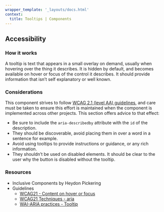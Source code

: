 ```yaml
---
wrapper_template: '_layouts/docs.html'
context:
  title: Tooltips | Components
---
```


## Accessibility

### How it works

A tooltip is text that appears in a small overlay on demand, usually when hovering over the thing it describes. It is hidden by default, and becomes available on hover or focus of the control it describes. It should provide information that isn’t self explanatory or well known.

### Considerations

This component strives to follow [WCAG 2.1 (level AA) guidelines](https://www.w3.org/TR/WCAG21/), and care must be taken to ensure this effort is maintained when the component is implemented across other projects. This section offers advice to that effect:

- Be sure to include the `aria-describedby` attribute with the `id` of the description.
- They should be discoverable, avoid placing them in over a word in a sentence for example.
- Avoid using tooltips to provide instructions or guidance, or any rich information.
- They shouldn’t be used on disabled elements. It should be clear to the user why the button is disabled without the tooltip.

### Resources

- Inclusive Components by Heydon Pickering
- Guidelines
  - [WCAG21 - Content on hover or focus](https://www.w3.org/TR/WCAG21/#content-on-hover-or-focus)
  - [WCAG21 Techniques - aria](https://www.w3.org/WAI/WCAG21/Techniques/aria/ARIA1)
  - [WAI-ARIA practices - Tooltip](https://www.w3.org/TR/wai-aria-practices-1.1/#tooltip)
